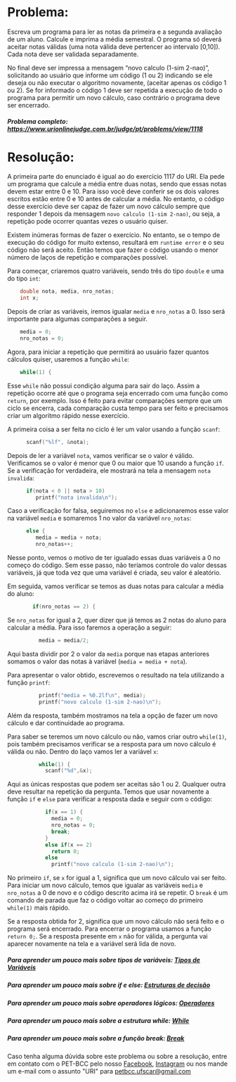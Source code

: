 # Problema:

Escreva um programa para ler as notas da primeira e a segunda avaliação de um aluno. Calcule e imprima a média semestral. O programa só deverá aceitar notas válidas (uma nota válida deve pertencer ao intervalo [0,10]). Cada nota deve ser validada separadamente.

No final deve ser impressa a mensagem “novo calculo (1-sim 2-nao)”, solicitando ao usuário que informe um código (1 ou 2) indicando se ele deseja ou não executar o algoritmo novamente, (aceitar apenas os código 1 ou 2). Se for informado o código 1 deve ser repetida a execução de todo o programa para permitir um novo cálculo, caso contrário o programa deve ser encerrado.

##### Problema completo: https://www.urionlinejudge.com.br/judge/pt/problems/view/1118

# Resolução:

A primeira parte do enunciado é igual ao do exercício 1117 do URI. Ela pede um programa que calcule a média entre duas notas, sendo que essas notas devem estar entre 0 e 10. Para isso você deve conferir se os dois valores escritos estão entre 0 e 10 antes de calcular a média. No entanto, o código desse exercício deve ser capaz de fazer um novo cálculo sempre que responder 1 depois da mensagem `novo calculo (1-sim 2-nao)`, ou seja, a repetição pode ocorrer quantas vezes o usuário quiser.

Existem inúmeras formas de fazer o exercício. No entanto, se o tempo de execução do código for muito extenso, resultará em `runtime error` e o seu código não será aceito. Então temos que fazer o código usando o menor número de laços de repetição e comparações possível.

Para começar, criaremos quatro variáveis, sendo três do tipo `double` e uma do tipo `int`:
```c
    double nota, media, nro_notas;
    int x;
```
Depois de criar as variáveis, iremos igualar `media` e `nro_notas` a 0. Isso será importante para algumas comparações a seguir.
```c
    media = 0;
    nro_notas = 0;
```
Agora, para iniciar a repetição que permitirá ao usuário fazer quantos cálculos quiser, usaremos a função `while`:
```c
    while(1) {
```
Esse `while` não possui condição alguma para sair do laço. Assim a repetição ocorre até que o programa seja encerrado com uma função como `return`, por exemplo. Isso é feito para evitar comparações sempre que um ciclo se encerra, cada comparação custa tempo para ser feito e precisamos criar um algoritmo rápido nesse exercício.

A primeira coisa a ser feita no ciclo é ler um valor usando a função `scanf`:
```c
      scanf("%lf", &nota);
```
Depois de ler a variável `nota`, vamos verificar se o valor é válido. Verificamos se o valor é menor que 0 ou maior que 10 usando a função `if`. Se a verificação for verdadeira, ele mostrará na tela a mensagem `nota invalida`:
```c
      if(nota < 0 || nota > 10)
         printf("nota invalida\n");
```
Caso a verificação for falsa, seguiremos no `else` e adicionaremos esse valor na variável `media` e somaremos 1 no valor da variável `nro_notas`:
```c
      else {
         media = media + nota;
         nro_notas++;
```
Nesse ponto, vemos o motivo de ter igualado essas duas variáveis a 0 no começo do código. Sem esse passo, não teríamos controle do valor dessas variáveis, já que toda vez que uma variável é criada, seu valor é aleatório.

Em seguida, vamos verificar se temos as duas notas para calcular a média do aluno:
```c
        if(nro_notas == 2) {
```
Se `nro_notas` for igual a 2, quer dizer que já temos as 2 notas do aluno para calcular a média. Para isso faremos a operação a seguir:
```c
          media = media/2;
```
Aqui basta dividir por 2 o valor da `media` porque nas etapas anteriores somamos o valor das notas à variável (`media = media + nota`).

Para apresentar o valor obtido, escrevemos o resultado na tela utilizando a função `printf`:
```c
          printf("media = %0.2lf\n", media);
          printf("novo calculo (1-sim 2-nao)\n");
```
Além da resposta, também mostramos na tela a opção de fazer um novo cálculo e dar continuidade ao programa.

Para saber se teremos um novo cálculo ou não, vamos criar outro `while(1)`, pois também precisamos verificar se a resposta para um novo cálculo é válida ou não. Dentro do laço vamos ler a variável `x`: 
```c
          while(1) {
            scanf("%d",&x);
```
Aqui as únicas respostas que podem ser aceitas são 1 ou 2. Qualquer outra deve resultar na repetição da pergunta. Temos que usar novamente a função `if` e `else` para verificar a resposta dada e seguir com o código:
```c
            if(x == 1) {
              media = 0;
              nro_notas = 0;
              break;
            }
            else if(x == 2)
              return 0;
            else
              printf("novo calculo (1-sim 2-nao)\n");
```
No primeiro `if`, se `x` for igual a 1, significa que um novo cálculo vai ser feito. Para iniciar um novo cálculo, temos que igualar as variáveis `media` e `nro_notas` a 0 de novo e o código descrito acima irá se repetir. O `break` é um comando de parada que faz o código voltar ao começo do primeiro `while(1)` mais rápido.

Se a resposta obtida for 2, significa que um novo cálculo não será feito e o programa será encerrado. Para encerrar o programa usamos a função `return 0;`. Se a resposta presente em `x` não for válida, a pergunta vai aparecer novamente na tela e a variável será lida de novo.

##### Para aprender um pouco mais sobre tipos de variáveis: [Tipos de Variáveis](http://linguagemc.com.br/tipos-de-dados-em-c/)
##### Para aprender um pouco mais sobre if e else: [Estruturas de decisão](http://linguagemc.com.br/estrutura-de-decisao-if-em-linguagem-c/)
##### Para aprender um pouco mais sobre operadores lógicos: [Operadores](http://linguagemc.com.br/operadores-logicos-em-c/)
##### Para aprender um pouco mais sobre a estrutura while: [While](http://linguagemc.com.br/o-comando-while-em-c/)
##### Para aprender um pouco mais sobre a função break: [Break](http://linguagemc.com.br/o-comando-break/)

Caso tenha alguma dúvida sobre este problema ou sobre a resolução, entre em contato com o PET-BCC pelo nosso
[Facebook](https://www.facebook.com/petbcc/),
[Instagram](https://www.instagram.com/petbcc.ufscar/)
ou nos mande um e-mail com o assunto "URI" para petbcc.ufscar@gmail.com
